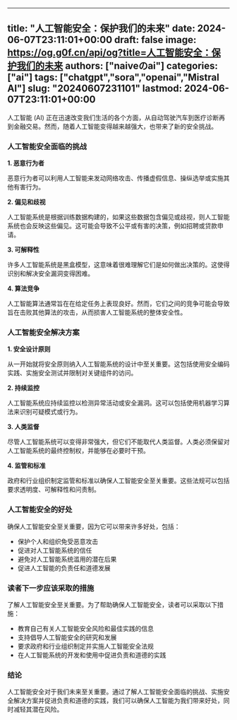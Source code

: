 
---
title: "人工智能安全：保护我们的未来"
date: 2024-06-07T23:11:01+00:00
draft: false
image: https://og.g0f.cn/api/og?title=人工智能安全：保护我们的未来
authors: ["naiveのai"]
categories: ["ai"]
tags: ["chatgpt","sora","openai","Mistral AI"]
slug: "20240607231101"
lastmod: 2024-06-07T23:11:01+00:00
---
人工智能 (AI) 正在迅速改变我们生活的各个方面，从自动驾驶汽车到医疗诊断再到金融交易。然而，随着人工智能变得越来越强大，也带来了新的安全挑战。

### 人工智能安全面临的挑战

**1. 恶意行为者**

恶意行为者可以利用人工智能来发动网络攻击、传播虚假信息、操纵选举或实施其他有害行为。

**2. 偏见和歧视**

人工智能系统是根据训练数据构建的，如果这些数据包含偏见或歧视，则人工智能系统也会反映这些偏见。这可能会导致不公平或有害的决策，例如招聘或贷款申请。

**3. 可解释性**

许多人工智能系统是黑盒模型，这意味着很难理解它们是如何做出决策的。这使得识别和解决安全漏洞变得困难。

**4. 算法竞争**

人工智能算法通常旨在在给定任务上表现良好。然而，它们之间的竞争可能会导致旨在击败其他算法的攻击，从而损害人工智能系统的整体安全性。

### 人工智能安全解决方案

**1. 安全设计原则**

从一开始就将安全原则纳入人工智能系统的设计中至关重要。这包括使用安全编码实践、实施安全测试并限制对关键组件的访问。

**2. 持续监控**

人工智能系统应持续监控以检测异常活动或安全漏洞。这可以包括使用机器学习算法来识别可疑模式或行为。

**3. 人类监督**

尽管人工智能系统可以变得非常强大，但它们不能取代人类监督。人类必须保留对人工智能系统的最终控制权，并能够在必要时干预。

**4. 监管和标准**

政府和行业组织制定监管和标准以确保人工智能安全至关重要。这些法规可以包括要求透明度、可解释性和问责制。

### 人工智能安全的好处

确保人工智能安全至关重要，因为它可以带来许多好处，包括：

* 保护个人和组织免受恶意攻击
* 促进对人工智能系统的信任
* 避免对人工智能系统滥用的潜在后果
* 促进人工智能的负责任和道德发展

### 读者下一步应该采取的措施

了解人工智能安全至关重要。为了帮助确保人工智能安全，读者可以采取以下措施：

* 教育自己有关人工智能安全风险和最佳实践的信息
* 支持倡导人工智能安全的研究和发展
* 要求政府和行业组织制定并实施人工智能安全法规
* 在人工智能系统的开发和使用中促进负责和道德的实践

### 结论

人工智能安全对于我们未来至关重要。通过了解人工智能安全面临的挑战、实施安全解决方案并促进负责和道德的实践，我们可以确保人工智能为我们带来好处，同时减轻其潜在风险。